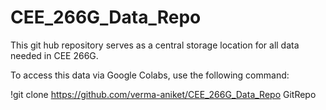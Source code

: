 # CEE_266G_Data_Repo

This git hub repository serves as a central storage location for all data needed in CEE 266G.

To access this data via Google Colabs, use the following command:

!git clone https://github.com/verma-aniket/CEE_266G_Data_Repo GitRepo
